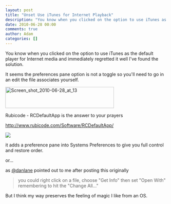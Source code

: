 ```yaml
---
layout: post
title: "Unset Use iTunes for Internet Playback"
description: "You know when you clicked on the option to use iTunes as the default player for Internet media and immediately regretted it well I've found the solution.It seems the preferences pane option is not a toggle so you'll need to go in an edit the file ..."
date: 2010-06-28 00:00
comments: true
author: Adam
categories: []
---
```


<p>You know when you clicked on the option to use iTunes as the default player for Internet media and immediately regretted it well I've found the solution.<p />It seems the preferences pane option is not a toggle so you'll need to go in an edit the file associates yourself.<p /><div class='p_embed p_image_embed'>
<img alt="Screen_shot_2010-06-28_at_13" height="66" src="http://getfile5.posterous.com/getfile/files.posterous.com/adambird/uQvSfdXYTlF6y3zjC6CF9U7Zu81OFld4a2L8jbOOlUz1g0Y4NxQk10gtuiRg/Screen_shot_2010-06-28_at_13.3.png" width="338" />
</div>
<p />Rubicode - RCDefaultApp is the answer to your prayers<p /><a href="http://www.rubicode.com/Software/RCDefaultApp/">http://www.rubicode.com/Software/RCDefaultApp/</a><p /><img src="/images/unset-use-itunes-for-internet-playback-0/0Screen_shot_2010-06-28_at_13.3.png">
<p />it adds a preference pane into Systems Preferences to give you full control and restore order.</p>
or...

as <a href="http://twitter.com/danlane" target="_blank">@danlane</a> pointed out to me after posting this originally

<blockquote class="posterous_short_quote">
you could right click on a file, choose "Get Info" then set "Open With" remembering to hit the "Change All..." 

</blockquote>
But I think my way preserves the feeling of magic I like from an OS.
